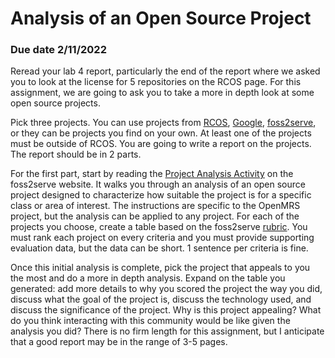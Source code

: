 # Analysis of an Open Source Project
### Due date 2/11/2022

Reread your lab 4 report, particularly the end of the report where we asked you to look at the license for 5 repositories on the RCOS page. For this assignment, we are going to ask you to take a more in depth look at some open source projects.

Pick three projects. You can use projects from [RCOS](https://observatory.rcos.io), [Google](https://opensource.google.com/projects/), [foss2serve](http://foss2serve.org/index.php/HFOSS_Projects), or they can be projects you find on your own. At least one of the projects must be outside of RCOS. You are going to write a report on the projects. The report should be in 2 parts. 

For the first part, start by reading the [Project Analysis Activity](http://foss2serve.org/index.php/Project_Evaluation_(Activity)) on the foss2serve website. It walks you through an analysis of an open source project designed to characterize how suitable the project is for a specific class or area of interest. The instructions are specific to the OpenMRS project, but the analysis can be applied to any project. For each of the projects you choose, create a table based on the foss2serve [rubric](http://foss2serve.org/index.php/Project_Evaluation_Rubric_(Activity)). You must rank each project on every criteria and you must provide supporting evaluation data, but the data can be short. 1 sentence per criteria is fine.

Once this initial analysis is complete, pick the project that appeals to you the most and do a more in depth analysis. Expand on the table you generated: add more details to why you scored the project the way you did, discuss what the goal of the project is, discuss the technology used, and discuss the significance of the project. Why is this project appealing? What do you think interacting with this community would be like given the analysis you did? There is no firm length for this assignment, but I anticipate that a good report may be in the range of 3-5 pages.
